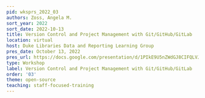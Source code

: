 ```yaml
---
pid: wksprs_2022_03
authors: Zoss, Angela M.
sort_year: 2022
sort_date: 2022-10-13
title: Version Control and Project Management with Git/GitHub/GitLab
location: virtual
host: Duke Libraries Data and Reporting Learning Group
pres_date: October 13, 2022
pres_url: https://docs.google.com/presentation/d/1PIkE9U5nZWdGJ8CIFQLVJeIuNvnYw9YbQ7EFjWd1r30/edit?usp=sharing
type: Workshop
label: Version Control and Project Management with Git/GitHub/GitLab
order: '03'
theme: open-source
teaching: staff-focused-training
---
```

